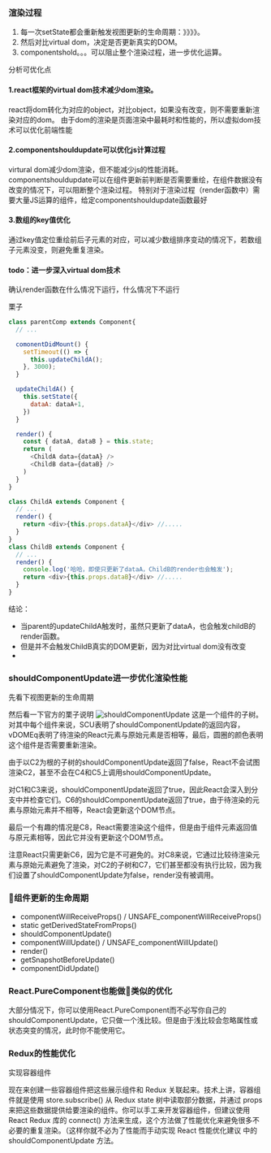 ### 渲染过程

1. 每一次setState都会重新触发视图更新的生命周期：》》》》。
2. 然后对比virtual dom，决定是否更新真实的DOM。
3. componentshold。。。可以阻止整个渲染过程，进一步优化运算。

分析可优化点
#### 1.react框架的virtual dom技术减少dom渲染。
react将dom转化为对应的object，对比object，如果没有改变，则不需要重新渲染对应的dom。
由于dom的渲染是页面渲染中最耗时和性能的，所以虚拟dom技术可以优化前端性能
#### 2.componentshouldupdate可以优化js计算过程
virtural dom减少dom渲染，但不能减少js的性能消耗。
componentshouldupdate可以在组件更新前判断是否需要重绘，在组件数据没有改变的情况下，可以阻断整个渲染过程。
特别对于渲染过程（render函数中）需要大量JS运算的组件，给定componentshouldupdate函数最好
#### 3.数组的key值优化
通过key值定位重绘前后子元素的对应，可以减少数组排序变动的情况下，若数组子元素没变，则避免重复渲染。
#### todo：进一步深入virtual dom技术
确认render函数在什么情况下运行，什么情况下不运行

栗子
```js
class parentComp extends Component{
  // ...

  comonentDidMount() {
    setTimeout(() => {
      this.updateChildA();
    }, 3000);
  }

  updateChildA() {
    this.setState({
      dataA: dataA+1,
    })
  }

  render() {
    const { dataA, dataB } = this.state;
    return (
      <ChildA data={dataA} />
      <ChildB data={dataB} />
    )
  }
}

class ChildA extends Component {
  // ...
  render() {
    return <div>{this.props.dataA}</div> //.....
  }
}
class ChildB extends Component {
  // ...
  render() {
    console.log('哈哈，即使只更新了dataA，ChildB的render也会触发');
    return <div>{this.props.dataB}</div> //.....
  }
}

```
结论：
- 当parent的updateChildA触发时，虽然只更新了dataA，也会触发childB的render函数。
- 但是并不会触发ChildB真实的DOM更新，因为对比virtual dom没有改变
- 

### shouldComponentUpdate进一步优化渲染性能
先看下视图更新的生命周期

然后看一下官方的栗子说明
![shouldComponentUpdate](../assets/react-shouldComponentUpdate-example1.png)
这是一个组件的子树。对其中每个组件来说，SCU表明了shouldComponentUpdate的返回内容，vDOMEq表明了待渲染的React元素与原始元素是否相等，最后，圆圈的颜色表明这个组件是否需要重新渲染。

由于以C2为根的子树的shouldComponentUpdate返回了false，React不会试图渲染C2，甚至不会在C4和C5上调用shouldComponentUpdate。

对C1和C3来说，shouldComponentUpdate返回了true，因此React会深入到分支中并检查它们。C6的shouldComponentUpdate返回了true，由于待渲染的元素与原始元素并不相等，React会更新这个DOM节点。

最后一个有趣的情况是C8，React需要渲染这个组件，但是由于组件元素返回值与原元素相等，因此它并没有更新这个DOM节点。

注意React只需更新C6，因为它是不可避免的。对C8来说，它通过比较待渲染元素与原始元素避免了渲染，对C2的子树和C7，它们甚至都没有执行比较，因为我们设置了shouldComponentUpdate为false，render没有被调用。

### 组件更新的生命周期

- componentWillReceiveProps() / UNSAFE_componentWillReceiveProps()
- static getDerivedStateFromProps()
- shouldComponentUpdate()
- componentWillUpdate() / UNSAFE_componentWillUpdate()
- render()
- getSnapshotBeforeUpdate()
- componentDidUpdate()



### React.PureComponent也能做类似的优化
大部分情况下，你可以使用React.PureComponent而不必写你自己的shouldComponentUpdate，它只做一个浅比较。但是由于浅比较会忽略属性或状态突变的情况，此时你不能使用它。

### Redux的性能优化
实现容器组件

现在来创建一些容器组件把这些展示组件和 Redux 关联起来。技术上讲，容器组件就是使用 store.subscribe() 从 Redux state 树中读取部分数据，并通过 props 来把这些数据提供给要渲染的组件。你可以手工来开发容器组件，但建议使用 React Redux 库的 connect() 方法来生成，这个方法做了性能优化来避免很多不必要的重复渲染。（这样你就不必为了性能而手动实现 React 性能优化建议 中的 shouldComponentUpdate 方法。